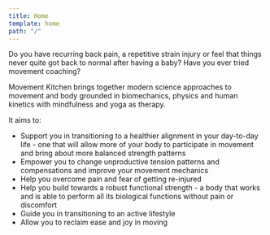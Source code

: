 ```yaml
---
title: Home
template: home
path: "/"
---
```


Do you have recurring back pain, a repetitive strain injury or feel that things never quite got back to normal after having a baby? Have you ever tried movement coaching?

Movement Kitchen brings together modern science approaches to movement and body grounded in biomechanics, physics and human kinetics with mindfulness and yoga as therapy. 

It aims to:
* Support you in transitioning to a healthier alignment in your day-to-day life - one that will allow more of your body to participate in movement and bring about more balanced strength patterns
* Empower you to change unproductive tension patterns and compensations and improve your movement mechanics
* Help you overcome pain and fear of getting re-injured
* Help you build towards a robust functional strength - a body that works and is able to perform all its biological functions without pain or discomfort
* Guide you in transitioning to an active lifestyle
* Allow you to reclaim ease and joy in moving

